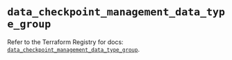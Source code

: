 # `data_checkpoint_management_data_type_group`

Refer to the Terraform Registry for docs: [`data_checkpoint_management_data_type_group`](https://registry.terraform.io/providers/checkpointsw/checkpoint/2.11.0/docs/data-sources/management_data_type_group).
